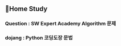 ## :european_post_office:Home Study



### Question : SW Expert Academy Algorithm 문제



### dojang : Python 코딩도장 문법